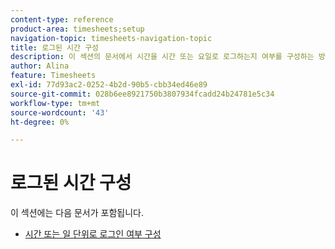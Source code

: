 ```yaml
---
content-type: reference
product-area: timesheets;setup
navigation-topic: timesheets-navigation-topic
title: 로그된 시간 구성
description: 이 섹션의 문서에서 시간을 시간 또는 요일로 로그하는지 여부를 구성하는 방법을 알아봅니다.
author: Alina
feature: Timesheets
exl-id: 77d93ac2-0252-4b2d-90b5-cbb34ed46e89
source-git-commit: 028b6ee8921750b3807934fcadd24b24781e5c34
workflow-type: tm+mt
source-wordcount: '43'
ht-degree: 0%

---
```


# 로그된 시간 구성

이 섹션에는 다음 문서가 포함됩니다.

* [시간 또는 일 단위로 로그인 여부 구성](../../timesheets/config-timesheet-prefs/config-time-logged-hrs-days.md)
